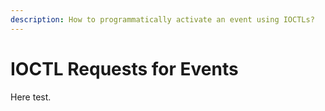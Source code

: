 ```yaml
---
description: How to programmatically activate an event using IOCTLs?
---
```


# IOCTL Requests for Events

Here test.

